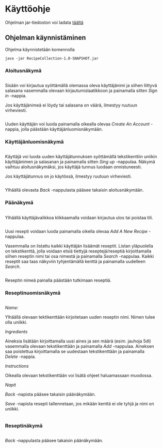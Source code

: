 # Käyttöohje

Ohjelman jar-tiedoston voi ladata [täältä](https://github.com/jennaran/ot-harjoitustyo/releases)

## Ohjelman käynnistäminen

Ohjelma käynnistetään komennolla 

```
java -jar RecipeCollection-1.0-SNAPSHOT.jar
```

### Aloitusnäkymä

<img src="">

Sisään voi kirjautua syöttämällä olemassa oleva käyttäjänimi ja siihen liittyvä salasana vasemmalla olevaan kirjautumislaatikkoon ja painamalla sitten _Sign in_ -nappia.

Jos käyttäjänimeä ei löydy tai salasana on väärä, ilmestyy ruutuun virheviesti.

<img src="">

Uuden käyttäjän voi luoda painamalla oikealla olevaa _Create An Account_ -nappia, jolla päästään käyttäjänluomisnäkymään.

### Käyttäjänluomisnäkymä

<img src="">

Käyttäjä voi luoda uuden käyttäjätunnuksen syöttämällä tekstikenttiin uniikin käyttäjänimen ja salasanan 
ja painamalla sitten _Sing up_ -nappulaa. 
Näkymä vaihtuu aloitusnäkymäksi, jos käyttäjä tunnus luodaan onnistuneesti.

Jos käyttäjätunnus on jo käytössä, ilmestyy ruutuun virheviesti.

<img src="">

Ylhäällä olevasta _Back_ -nappulasta pääsee takaisin aloitusnäkymään.

### Päänäkymä

<img src="">

Ylhäällä käyttäjävalikkoa klikkaamalla voidaan kirjautua ulos tai poistaa tili.

<img src="">

Uusi resepti voidaan luoda painamalla oikella olevaa _Add A New Recipe_ -nappulaa.

Vasemmalla on listattu kaikki käyttäjän lisäämät reseptit. 
Listan yläpuolella on tekstikenttä, jolla voidaan etsiä tiettyjä reseptejä/reseptiä 
kirjoittamalla siihen reseptin nimi tai osa nimestä ja painamalla _Search_ -nappulaa.
Kaikki reseptit saa taas näkyviin tyhjentämällä kenttä ja painamalla uudelleen _Search_.

<img src="">

Reseptin nimeä painalla päästään tutkimaan reseptiä.

### Reseptinuomisnäkymä

<img src="">

*Name:*

Ylhäällä olevaan tektikenttään kirjoitetaan uuden reseptin nimi. Nimen tulee olla uniikki.

*Ingredients*

Aineksia lisätään kirjoittamalla uusi aines ja sen määrä (esim. jauhoja 5dl) vasemmalla olevaan tekstikenttään ja painamalla _Add_ -nappulaa.
Aineksen saa poistettua kirjoittamalla se uudestaan tekstikenttään ja painamalla _Delete_ -nappia.

*Instructions*

Oikealla olevaan tekstikenttään voi lisätä ohjeet haluamassaan muodossa. 

*Napit*

_Back_ -napista pääsee takaisin päänäkymään.

_Save_ -napista resepti tallennetaan, jos mikään kenttä ei ole tyhjä ja nimi on uniikki. 

<img src="">

### Reseptinäkymä

<img src="">

_Back_ -nappulasta pääsee takaisin päänäkymään.

